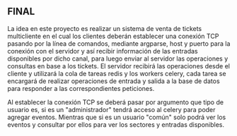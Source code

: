 ## FINAL

La idea en este proyecto es realizar un sistema de venta de tickets multicliente en el cual los clientes deberán establecer una conexión TCP pasando por la línea de comandos, mediante argparse, host y puerto para la conexión con el servidor y así recibir información de las entradas disponibles por dicho canal, para luego enviar al servidor las operaciones y consultas en base a los tickets.
El servidor recibirá las operaciones desde el cliente y utilizará la cola de tareas redis y los workers celery, cada tarea se encargará de realizar operaciones de entrada y salida a la base de datos para responder a las correspondientes peticiones.

Al establecer la conexión TCP se deberá pasar por argumento que tipo de usuario es, si es un "administrador" tendrá acceso al celery para poder agregar eventos. Mientras que si es un usuario "común" solo podrá ver los eventos y consultar por ellos para ver los sectores y entradas disponibles.
